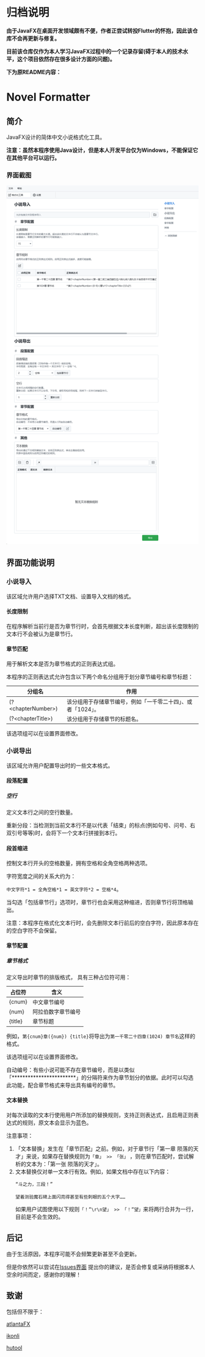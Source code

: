 # 归档说明

**由于JavaFX在桌面开发领域颇有不便，作者正尝试转投Flutter的怀抱，因此该仓库不会再更新与修复。**

**目前该仓库仅作为本人学习JavaFX过程中的一个记录存留(碍于本人的技术水平，这个项目依然存在很多设计方面的问题)。**

**下为原README内容：**

# Novel Formatter

## 简介

JavaFX设计的简体中文小说格式化工具。

**注意：虽然本程序使用Java设计，但是本人开发平台仅为Windows，不能保证它在其他平台可以运行。**

### 界面截图

![主界面](./guide/MainPage.png)

## 界面功能说明

### 小说导入

该区域允许用户选择TXT文档、设置导入文档的格式。

#### 长度限制

在程序解析当前行是否为章节行时，会首先根据文本长度判断，超出该长度限制的文本行不会被认为是章节行。

#### 章节匹配

用于解析文本是否为章节格式的正则表达式组。

本程序的正则表达式允许包含以下两个命名分组用于划分章节编号和章节标题：

| 分组名                 | 作用                               |
|---------------------|----------------------------------|
| (?\<chapterNumber>) | 该分组用于存储章节编号，例如「一千零二十四」、或者「1024」。 |
| (?\<chapterTitle>)  | 该分组用于存储章节的标题名。                   |

该选项组可以在设置界面修改。

### 小说导出

该区域允许用户配置导出时的一些文本格式。

#### 段落配置

##### 空行

定义文本行之间的空行数量。

重新分段：当检测到当前文本行不是以代表「结束」的标点(例如句号、问号、右双引号等等)时，会将下一个文本行拼接到本行。

#### 段首缩进

控制文本行开头的空格数量，拥有空格和全角空格两种选项。

字符宽度之间的关系大约为：

`中文字符*1 = 全角空格*1 = 英文字符*2 = 空格*4`。

当勾选「包括章节行」选项时，章节行也会采用这种缩进，否则章节行将顶格输出。

注意：本程序在格式化文本行时，会先删除文本行前后的空白字符，因此原本存在的空白字符不会保留。

#### 章节配置

##### 章节格式

定义导出时章节的排版格式， 具有三种占位符可用：

| 占位符     | 含义        |
|---------|-----------|
| {cnum}  | 中文章节编号    |
| {num}   | 阿拉伯数字章节编号 |
| {title} | 章节标题      |

例如，`第{cnum}章({num}) {title}`将导出为`第一千零二十四章(1024) 章节名`这样的格式。

该选项组可以在设置界面修改。

自动编号：有些小说可能不存在章节编号，而是以类似「************************」的分隔符来作为章节划分的依据。此时可以勾选此功能，配合章节格式来导出具有编号的章节。

#### 文本替换

对每次读取的文本行使用用户所添加的替换规则，支持正则表达式，且启用正则表达式的规则，原文本会显示为蓝色。

注意事项：

1. 「文本替换」发生在「章节匹配」之前。例如，对于章节行「第一章 陨落的天才」来说，如果存在替换规则为`「章」 >> 「张」`
   ，则在章节匹配时，尝试解析的文本为：「第一张
   陨落的天才」。
2. 文本替换仅对单一文本行有效。例如，如果文档中存在以下内容：
   ```text
   “斗之力，三段！”
   
   望着测验魔石碑上面闪亮得甚至有些刺眼的五个大字……
   ```
   如果用户试图使用以下规则`「！”\r\n望」 >> 「！”望」`来将两行合并为一行，目前是不会生效的。

## 后记

由于生活原因，本程序可能不会频繁更新甚至不会更新。

但是你依然可以尝试在[Issues界面](https://github.com/Meltryllis163/NovelFormatterFX/issues)
提出你的建议，是否会修复或采纳将根据本人空余时间而定，感谢你的理解！

## 致谢

包括但不限于：

[atlantaFX](https://github.com/mkpaz/atlantafx)

[ikonli](https://github.com/kordamp/ikonli)

[hutool](https://github.com/chinabugotech/hutool/)